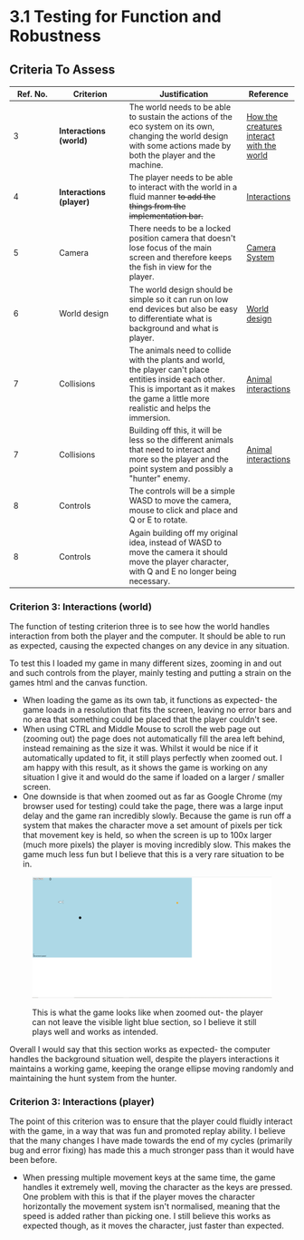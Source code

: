 # 3.1 Testing for Function and Robustness

## Criteria To Assess

<table><thead><tr><th width="109">Ref. No.</th><th width="139">Criterion</th><th width="290">Justification</th><th>Reference</th></tr></thead><tbody><tr><td>3</td><td><strong>Interactions (world)</strong></td><td>The world needs to be able to sustain the actions of the eco system on its own, changing the world design with some actions made by both the player and the machine. </td><td><a href="../analysis/1.3-research-the-problem.md#how-the-creatures-interact-with-the-world">How the creatures interact with the world</a></td></tr><tr><td>4</td><td><strong>Interactions (player)</strong></td><td>The player needs to be able to interact with the world in a fluid manner <del>to add the things from the implementation bar.</del></td><td><a href="../analysis/1.4a-features-of-the-proposed-solution.md#interactions">Interactions</a></td></tr><tr><td>5</td><td>Camera </td><td>There needs to be a locked position camera that doesn't lose focus of the main screen and therefore keeps the fish in view for the player. </td><td><a href="../analysis/1.4a-features-of-the-proposed-solution.md#camera-system">Camera System</a></td></tr><tr><td>6</td><td>World design</td><td>The world design should be simple so it can run on low end devices but also be easy to differentiate what is background and what is player.</td><td><a href="../analysis/1.3-research-the-problem.md#world-design-and-art-style">World design</a></td></tr><tr><td>7</td><td>Collisions</td><td>The animals need to collide with the plants and world, the player can't place entities inside each other. This is important as it makes the game a little more realistic and helps the immersion. </td><td><a href="../analysis/1.4a-features-of-the-proposed-solution.md#animal-interactions">Animal interactions</a></td></tr><tr><td>7</td><td>Collisions</td><td>Building off this, it will be less so the different animals that need to interact and more so the player and the point system and possibly a "hunter" enemy. </td><td><a href="../analysis/1.4a-features-of-the-proposed-solution.md#animal-interactions">Animal interactions</a></td></tr><tr><td>8</td><td>Controls</td><td>The controls will be a simple WASD to move the camera, mouse to click and place and Q or E to rotate.</td><td></td></tr><tr><td>8</td><td>Controls</td><td>Again building off my original idea, instead of WASD to move the camera it should move the player character, with Q and E no longer being necessary. </td><td></td></tr></tbody></table>

### Criterion 3: Interactions (world)

The function of testing criterion three is to see how the world handles interaction from both the player and the computer. It should be able to run as expected, causing the expected changes on any device in any situation.

To test this I loaded my game in many different sizes, zooming in and out and such controls from the player, mainly testing and putting a strain on the games html and the canvas function.&#x20;

* When loading the game as its own tab, it functions as expected- the game loads in a resolution that fits the screen, leaving no error bars and no area that something could be placed that the player couldn't see.&#x20;
* When using CTRL and Middle Mouse to scroll the web page out (zooming out) the page does not automatically fill the area left behind, instead remaining as the size it was. Whilst it would be nice if it automatically updated to fit, it still plays perfectly when zoomed out. I am happy with this result, as it shows the game is working on any situation I give it and would do the same if loaded on a larger / smaller screen.&#x20;
* One downside is that when zoomed out as far as Google Chrome (my browser used for testing) could take the page, there was a large input delay and the game ran incredibly slowly. Because the game is run off a system that makes the character move a set amount of pixels per tick that movement key is held, so when the screen is up to 100x larger (much more pixels) the player is moving incredibly slow. This makes the game much less fun but I believe that this is a very rare situation to be in.&#x20;

<figure><img src="../.gitbook/assets/image (15).png" alt=""><figcaption><p>This is what the game looks like when zoomed out- the player can not leave the visible light blue section, so I believe it still plays well and works as intended. </p></figcaption></figure>

Overall I would say that this section works as expected- the computer handles the background situation well, despite the players interactions it maintains a working game, keeping the orange ellipse moving randomly and maintaining the hunt system from the hunter.&#x20;

### Criterion 3: Interactions (player)

The point of this criterion was to ensure that the player could fluidly interact with the game, in a way that was fun and promoted replay ability. I believe that the many changes I have made towards the end of my cycles (primarily bug and error fixing) has made this a much stronger pass than it would have been before.&#x20;

* When pressing multiple movement keys at the same time, the game handles it extremely well, moving the character as the keys are pressed. One problem with this is that if the player moves the character horizontally the movement system isn't normalised, meaning that the speed is added rather than picking one. I still believe this works as expected though, as it moves the character, just faster than expected.&#x20;
